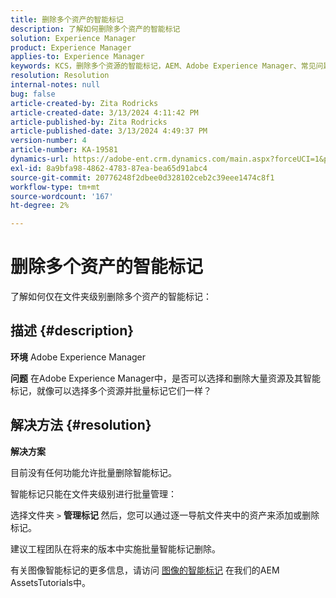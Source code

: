 ```yaml
---
title: 删除多个资产的智能标记
description: 了解如何删除多个资产的智能标记
solution: Experience Manager
product: Experience Manager
applies-to: Experience Manager
keywords: KCS，删除多个资源的智能标记，AEM、Adobe Experience Manager、常见问题解答
resolution: Resolution
internal-notes: null
bug: false
article-created-by: Zita Rodricks
article-created-date: 3/13/2024 4:11:42 PM
article-published-by: Zita Rodricks
article-published-date: 3/13/2024 4:49:37 PM
version-number: 4
article-number: KA-19581
dynamics-url: https://adobe-ent.crm.dynamics.com/main.aspx?forceUCI=1&pagetype=entityrecord&etn=knowledgearticle&id=6bb69f5b-54e1-ee11-904d-6045bd0065b6
exl-id: 8a9bfa98-4862-4783-87ea-bea65d91abc4
source-git-commit: 20776248f2dbee0d328102ceb2c39eee1474c8f1
workflow-type: tm+mt
source-wordcount: '167'
ht-degree: 2%

---
```


# 删除多个资产的智能标记


了解如何仅在文件夹级别删除多个资产的智能标记：

## 描述 {#description}


<b>环境</b>
Adobe Experience Manager

<b>问题</b>
在Adobe Experience Manager中，是否可以选择和删除大量资源及其智能标记，就像可以选择多个资源并批量标记它们一样？


## 解决方法 {#resolution}


<b>解决方案</b>

目前没有任何功能允许批量删除智能标记。

智能标记只能在文件夹级别进行批量管理：

选择文件夹 `>`  <b>管理标记 </b>然后，您可以通过逐一导航文件夹中的资产来添加或删除标记。

建议工程团队在将来的版本中实施批量智能标记删除。

有关图像智能标记的更多信息，请访问 [图像的智能标记](https://experienceleague.adobe.com/docs/experience-manager-learn/assets/metadata/image-smart-tags.html?lang=zh-Hans) 在我们的AEM AssetsTutorials中。
